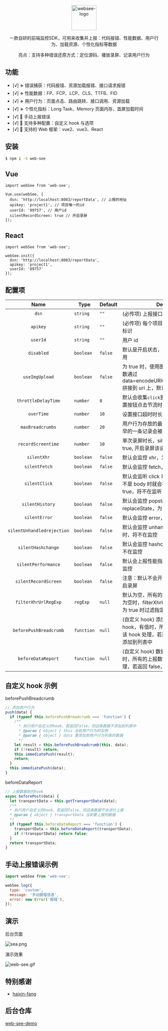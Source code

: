 <div align="center">
    <a href="#" target="_blank">
    <img src="https://i.postimg.cc/bN7f4YY3/logo.png" alt="websee-logo" height="80">
    </a>
    <p>一款自研的前端监控SDK，可用来收集并上报：代码报错、性能数据、用户行为、加载资源、个性化指标等数据</p>
    <p>亮点：支持多种错误还原方式：定位源码、播放录屏、记录用户行为</p>
</div>

## 功能

- [√] ✈️ 错误捕获：代码报错、资源加载报错、接口请求报错
- [√] ✈️ 性能数据：FP、FCP、LCP、CLS、TTFB、FID
- [√] ✈️ 用户行为：页面点击、路由跳转、接口调用、资源加载
- [√] ✈️ 个性化指标：Long Task、Memory 页面内存、首屏加载时间
- [√] 🚀 手动上报错误
- [√] 🚀 支持多种配置：自定义 hook 与选项
- [√] 🚀 支持的 Web 框架：vue2、vue3、React

## 安装

```bash
$ npm i -S web-see
```

## Vue

```
import webSee from 'web-see';

Vue.use(webSee, {
  dsn: 'http://localhost:8083/reportData', // 上报的地址
  apikey: 'project1', // 项目唯一的id
  userId: '89757', // 用户id
  silentRecordScreen: true // 开启录屏
});
```

## React

```
import webSee from 'web-see';

webSee.init({
  dsn: 'http://localhost:8083/reportData',
  apikey: 'project1',
  userId: '89757'
});
```

## 配置项

|            Name            | Type       | Default | Description                                                                                                             |
| :------------------------: | ---------- | ------- | ----------------------------------------------------------------------------------------------------------------------- |
|           `dsn`            | `string`   | `""`    | (必传项) 上报接口的地址，post 方法                                                                                      |
|          `apikey`          | `string`   | `""`    | (必传项) 每个项目对应一个 apikey，唯一标识                                                                              |
|          `userId`          | `string`   | `""`    | 用户 id                                                                                                                 |
|         `disabled`         | `boolean`  | `false` | 默认是开启状态，为 true 时，会将 sdk 禁用                                                                               |
|       `useImgUpload`       | `boolean`  | `false` | 为 true 时，使用图片打点上报的方式，参数通过 data=encodeURIComponent(reportData) 拼接到 url 上，默认为 false            |
|    `throttleDelayTime`     | `number`   | `0`     | 默认会收集`click`到的标签，该参数可以设置按钮点击节流时间                                                               |
|         `overTime`         | `number`   | `10`    | 设置接口超时时长，默认 10s                                                                                              |
|      `maxBreadcrumbs`      | `number`   | `20`    | 用户行为存放的最大容量，超过 20 条，最早的一条记录会被覆盖掉                                                            |
|     `recordScreentime`     | `number`   | `10`    | 单次录屏时长，silentRecordScreen 设为 true, 开启录屏该设置才有效                                                        |
|        `silentXhr`         | `boolean`  | `false` | 默认会监控 xhr，为 true 时，将不再监控                                                                                  |
|       `silentFetch`        | `boolean`  | `false` | 默认会监控 fetch，为 true 时，将不再监控                                                                                |
|       `silentClick`        | `boolean`  | `false` | 默认会监听 click 事件，当用户点击的标签不是 body 时就会被放入 breadcrumb，为 true，将不在监听                           |
|      `silentHistory`       | `boolean`  | `false` | 默认会监控 popstate、pushState、replaceState，为 true 时，将不再监控                                                    |
|       `silentError`        | `boolean`  | `false` | 默认会监控 error，为 true 时，将不在监控                                                                                |
| `silentUnhandledrejection` | `boolean`  | `false` | 默认会监控 unhandledrejection，为 true 时，将不在监控                                                                   |
|     `silentHashchange`     | `boolean`  | `false` | 默认会监控 hashchange，为 true 时，将不在监控                                                                           |
|    `silentPerformance`     | `boolean`  | `false` | 默认会上报性能指标，为 true 时，将不在监控                                                                              |
|    `silentRecordScreen`    | `boolean`  | `false` | 注意：默认不会开启录屏，为 true 时，开启录屏                                                                            |
|    `filterXhrUrlRegExp`    | `regExp`   | `null`  | 默认为空，所有的接口请求都会被监听，不为空时，filterXhrUrlRegExp.test(xhr.url)为 true 时过滤指定的接口                  |
|   `beforePushBreadcrumb`   | `function` | `null`  | (自定义 hook) 添加到行为列表前的 hook，有值时，所有的用户行为都要经过该 hook 处理，若返回 false，该行为不会添加到列表中 |
|     `beforeDataReport`     | `function` | `null`  | (自定义 hook) 数据上报前的 hook，有值时，所有的上报数据都要经过该 hook 处理，若返回 false，该条数据不会上报             |

## 自定义 hook 示例

beforePushBreadcrumb

```javascript
// 添加用户行为
push(data) {
  if (typeof this.beforePushBreadcrumb === 'function') {
    /**
      * 执行用户自定义的hook，若返回false，则这条数据不添加到列表中
      * @param { object } this 当前用户行为的实例
      * @param { object } data 要添加到用户行为列表的数据
      */
    let result = this.beforePushBreadcrumb(this, data);
    if (!result) return;
    this.immediatePush(result);
    return;
  }
  this.immediatePush(data);
}
```

beforeDataReport

```javascript
// 上报数据前的hook
async beforePost(data) {
  let transportData = this.getTransportData(data);
  /**
  * 执行用户自定义的hook，若返回false，则这条数据不会进行上报
  * @param { object } transportData 当前要上报的数据
  */
  if (typeof this.beforeDataReport === 'function') {
    transportData = this.beforeDataReport(transportData);
    if (!transportData) return false;
  }
  return transportData;
}
```

## 手动上报错误示例

```javascript
import webSee from 'web-see';

webSee.log({
  type: 'custom',
  message: '手动报错信息',
  error: new Error('报错'),
});
```

## 演示

后台页面

![sea.png](https://p1-juejin.byteimg.com/tos-cn-i-k3u1fbpfcp/93521acd7dd0499295bcd336a8a55fbc~tplv-k3u1fbpfcp-watermark.image?)

演示效果

![web-see.gif](https://p9-juejin.byteimg.com/tos-cn-i-k3u1fbpfcp/1ca730fd02164501a82eb492a6bf8583~tplv-k3u1fbpfcp-watermark.image?)

## 特别感谢

- [haixin-fang](https://github.com/haixin-fang)

## 后台仓库

[web-see-demo](https://github.com/xy-sea/web-see-demo)
